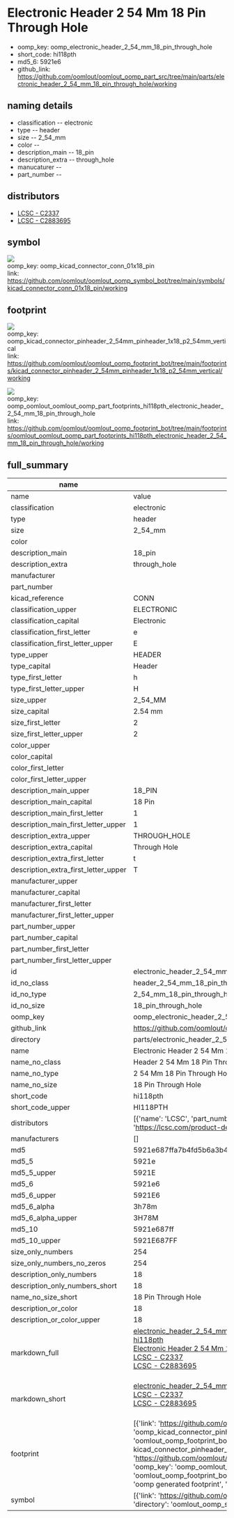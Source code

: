 # Electronic Header 2 54 Mm 18 Pin Through Hole

  
* oomp_key: oomp_electronic_header_2_54_mm_18_pin_through_hole 
* short_code: hi118pth
* md5_6: 5921e6  
* github_link: https://github.com/oomlout/oomlout_oomp_part_src/tree/main/parts/electronic_header_2_54_mm_18_pin_through_hole/working  
## naming details
* classification -- electronic
* type -- header
* size -- 2_54_mm
* color -- 
* description_main -- 18_pin
* description_extra -- through_hole
* manucaturer -- 
* part_number -- 

## distributors
* [LCSC - C2337](https://lcsc.com/product-detail/C2337.html)   
* [LCSC - C2883695](https://lcsc.com/product-detail/C2883695.html)   


## symbol

![](symbol/{index}/working/working_600.png)  
oomp_key: oomp_kicad_connector_conn_01x18_pin  
link: https://github.com/oomlout/oomlout_oomp_symbol_bot/tree/main/symbols/kicad_connector_conn_01x18_pin/working  

## footprint

![](footprint/{index}/working/working_600.png)  
oomp_key: oomp_kicad_connector_pinheader_2_54mm_pinheader_1x18_p2_54mm_vertical  
link: https://github.com/oomlout/oomlout_oomp_footprint_bot/tree/main/footprints/kicad_connector_pinheader_2_54mm_pinheader_1x18_p2_54mm_vertical/working  

![](footprint/{index}/working/working_600.png)  
oomp_key: oomp_oomlout_oomlout_oomp_part_footprints_hi118pth_electronic_header_2_54_mm_18_pin_through_hole  
link: https://github.com/oomlout/oomlout_oomp_footprint_bot/tree/main/footprints/oomlout_oomlout_oomp_part_footprints_hi118pth_electronic_header_2_54_mm_18_pin_through_hole/working  

## full_summary
| name | value | 
| --- | --- | 
| name | value | 
| classification | electronic | 
| type | header | 
| size | 2_54_mm | 
| color |  | 
| description_main | 18_pin | 
| description_extra | through_hole | 
| manufacturer |  | 
| part_number |  | 
| kicad_reference | CONN | 
| classification_upper | ELECTRONIC | 
| classification_capital | Electronic | 
| classification_first_letter | e | 
| classification_first_letter_upper | E | 
| type_upper | HEADER | 
| type_capital | Header | 
| type_first_letter | h | 
| type_first_letter_upper | H | 
| size_upper | 2_54_MM | 
| size_capital | 2.54 mm | 
| size_first_letter | 2 | 
| size_first_letter_upper | 2 | 
| color_upper |  | 
| color_capital |  | 
| color_first_letter |  | 
| color_first_letter_upper |  | 
| description_main_upper | 18_PIN | 
| description_main_capital | 18 Pin | 
| description_main_first_letter | 1 | 
| description_main_first_letter_upper | 1 | 
| description_extra_upper | THROUGH_HOLE | 
| description_extra_capital | Through Hole | 
| description_extra_first_letter | t | 
| description_extra_first_letter_upper | T | 
| manufacturer_upper |  | 
| manufacturer_capital |  | 
| manufacturer_first_letter |  | 
| manufacturer_first_letter_upper |  | 
| part_number_upper |  | 
| part_number_capital |  | 
| part_number_first_letter |  | 
| part_number_first_letter_upper |  | 
| id | electronic_header_2_54_mm_18_pin_through_hole | 
| id_no_class | header_2_54_mm_18_pin_through_hole | 
| id_no_type | 2_54_mm_18_pin_through_hole | 
| id_no_size | 18_pin_through_hole | 
| oomp_key | oomp_electronic_header_2_54_mm_18_pin_through_hole | 
| github_link | https://github.com/oomlout/oomlout_oomp_part_src/tree/main/parts/electronic_header_2_54_mm_18_pin_through_hole/working | 
| directory | parts/electronic_header_2_54_mm_18_pin_through_hole | 
| name | Electronic Header 2 54 Mm 18 Pin Through Hole | 
| name_no_class | Header 2 54 Mm 18 Pin Through Hole | 
| name_no_type | 2 54 Mm 18 Pin Through Hole | 
| name_no_size | 18 Pin Through Hole | 
| short_code | hi118pth | 
| short_code_upper | HI118PTH | 
| distributors | [{'name': 'LCSC', 'part_number': 'C2337', 'link': 'https://lcsc.com/product-detail/C2337.html', 'id': 'distributor_lcsc'}, {'name': 'LCSC', 'part_number': 'C2883695', 'link': 'https://lcsc.com/product-detail/C2883695.html', 'id': 'distributor_lcsc'}] | 
| manufacturers | [] | 
| md5 | 5921e687ffa7b4fd5b6a3b494c64dcb6 | 
| md5_5 | 5921e | 
| md5_5_upper | 5921E | 
| md5_6 | 5921e6 | 
| md5_6_upper | 5921E6 | 
| md5_6_alpha | 3h78m | 
| md5_6_alpha_upper | 3H78M | 
| md5_10 | 5921e687ff | 
| md5_10_upper | 5921E687FF | 
| size_only_numbers | 254 | 
| size_only_numbers_no_zeros | 254 | 
| description_only_numbers | 18 | 
| description_only_numbers_short | 18 | 
| name_no_size_short | 18 Pin Through Hole | 
| description_or_color | 18 | 
| description_or_color_upper | 18 | 
| markdown_full | [electronic_header_2_54_mm_18_pin_through_hole](https://github.com/oomlout/oomlout_oomp_part_src/tree/main/parts/electronic_header_2_54_mm_18_pin_through_hole/working)<br>[hi118pth](https://github.com/oomlout/oomlout_oomp_part_src/tree/main/parts/electronic_header_2_54_mm_18_pin_through_hole/working)<br>[Electronic Header 2 54 Mm 18 Pin Through Hole](https://github.com/oomlout/oomlout_oomp_part_src/tree/main/parts/electronic_header_2_54_mm_18_pin_through_hole/working)<br>[LCSC - C2337<br>](https://lcsc.com/product-detail/C2337.html)[LCSC - C2883695<br>](https://lcsc.com/product-detail/C2883695.html)<br> | 
| markdown_short | [electronic_header_2_54_mm_18_pin_through_hole](https://github.com/oomlout/oomlout_oomp_part_src/tree/main/parts/electronic_header_2_54_mm_18_pin_through_hole/working)<br>[LCSC - C2337<br>](https://lcsc.com/product-detail/C2337.html)[LCSC - C2883695<br>](https://lcsc.com/product-detail/C2883695.html)<br> | 
| footprint | [{'link': 'https://github.com/oomlout/oomlout_oomp_footprint_bot/tree/main/foootprntss/kicad_connector_pinheader_2_54mm_pinheader_1x18_p2_54mm_vertical', 'oomp_key': 'oomp_kicad_connector_pinheader_2_54mm_pinheader_1x18_p2_54mm_vertical', 'directory': 'oomlout_oomp_footprint_bot/footprints/kicad_connector_pinheader_2_54mm_pinheader_1x18_p2_54mm_vertical//working/working.kicad_mod', 'note': 'source footprint kicad_connector_pinheader_2_54mm_pinheader_1x18_p2_54mm_vertical', 'index': 0}, {'link': 'https://github.com/oomlout/oomlout_oomp_footprint_bot/tree/main/foootprntss/oomlout_oomlout_oomp_part_footprints_hi118pth_electronic_header_2_54_mm_18_pin_through_hole', 'oomp_key': 'oomp_oomlout_oomlout_oomp_part_footprints_hi118pth_electronic_header_2_54_mm_18_pin_through_hole', 'directory': 'oomlout_oomp_footprint_bot/footprints/oomlout_oomlout_oomp_part_footprints_hi118pth_electronic_header_2_54_mm_18_pin_through_hole//working/working.kicad_mod', 'note': 'oomp generated footprint', 'index': 1}] | 
| symbol | [{'link': 'https://github.com/oomlout/oomlout_oomp_symbol_bot/tree/main/symbols/kicad_connector_conn_01x18_pin', 'oomp_key': 'oomp_kicad_connector_conn_01x18_pin', 'directory': 'oomlout_oomp_symbol_bot/symbols/kicad_connector_conn_01x18_pin//working/working.kicad_sym', 'index': 0}] | 
